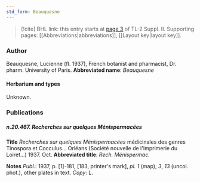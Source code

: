 ```yaml
---
std_form: Beauquesne
---
```


> [!cite] BHL link: this entry starts at [page 3](https://www.biodiversitylibrary.org/page/33265200) of TL-2 Suppl. II.
> Supporting pages: [[Abbreviations|abbreviations]], [[Layout key|layout key]].

### Author

Beauquesne, Lucienne (fl. 1937), French botanist and pharmacist, Dr. pharm. University of Paris. 
**Abbreviated name**: *Beauquesne*

#### Herbarium and types

Unknown.

### Publications

##### n.20.467. Recherches sur quelques Ménispermacées

**Title**
*Recherches sur quelques Ménispermacées* médicinales des genres Tinospora et Cocculus... Orléans (Société nouvelle de l'Imprimerie du Loiret...) 1937. Oct.
**Abbreviated title**: *Rech. Ménispermac.*

**Notes**
*Publ*.: 1937, p. \[1\]-181, \[183, printer's mark\], *pl. 1* (map), *3*, *13* (uncol. phot.), other plates in text. *Copy*: L.

